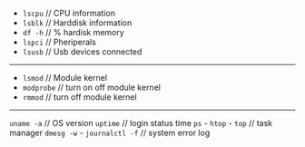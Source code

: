- `lscpu` // CPU information
- `lsblk` // Harddisk information
- `df -h` // % hardisk memory 
- `lspci` // Pheriperals
- `lsusb` // Usb devices connected
---
- `lsmod` // Module kernel
- `modprobe` // turn on off module kernel
- `rmmod` // turn off module kernel
---
`uname -a` // OS version
`uptime`  // login status time
`ps` - `htop` - `top` // task manager
`dmesg -w` - `journalctl -f` // system error log